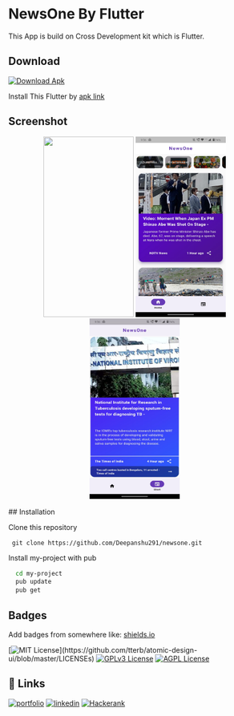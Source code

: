 

<!--  ![Logo](https://icon-library.com/images/icon-for-news/icon-for-news-6.jpg)  -->


# NewsOne By Flutter

This App is build on Cross Development kit which is Flutter.  


## Download

[![Download Apk](https://img.shields.io/badge/Flutter-02569B?style=for-the-badge&logo=flutter&logoColor=white)](https://drive.google.com/file/d/106mEiPZsc7u5HVWQyYQzvt1ouzgnBQDE/view)

Install This Flutter by  [apk link](https://drive.google.com/file/d/106mEiPZsc7u5HVWQyYQzvt1ouzgnBQDE/view)

## Screenshot



<p align="middle"> 
 <img src ="https://github.com/Deepanshu291/newsone/blob/master/assets/images/Screenshot/20220709_092924.gif?raw=true" width="180" height="360">
  <img src ="https://github.com/Deepanshu291/newsone/blob/master/assets/images/Screenshot/ss-1.jpeg?raw=true" width="180" height="360">
  <img src ="https://github.com/Deepanshu291/newsone/blob/master/assets/images/Screenshot/ss-2.jpeg?raw=true" width="180" height="360">
</p>
## Installation


Clone this repository
   ```
    git clone https://github.com/Deepanshu291/newsone.git
   ```
Install my-project with pub

```bash
  cd my-project
  pub update
  pub get
```
    


## Badges

Add badges from somewhere like: [shields.io](https://shields.io/)

[![MIT License](https://img.shields.io/apm/l/atomic-design-ui.svg?)](https://github.com/tterb/atomic-design-ui/blob/master/LICENSEs)
[![GPLv3 License](https://img.shields.io/badge/License-GPL%20v3-yellow.svg)](https://opensource.org/licenses/)
[![AGPL License](https://img.shields.io/badge/license-AGPL-blue.svg)](http://www.gnu.org/licenses/agpl-3.0)


## 🔗 Links
[![portfolio](https://img.shields.io/badge/my_portfolio-000?style=for-the-badge&logo=ko-fi&logoColor=white)](https://deepanshu291.github.io/)
[![linkedin](https://img.shields.io/badge/linkedin-0A66C2?style=for-the-badge&logo=linkedin&logoColor=white)](https://www.linkedin.com/in/deepanshu291/)
[![Hackerank](https://img.shields.io/badge/-Hackerrank-2EC866?style=for-the-badge&logo=HackerRank&logoColor=white)](https://www.hackerrank.com/deepanshu2912001)

